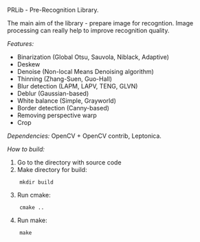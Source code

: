 PRLib - Pre-Recognition Library.

The main aim of the library - prepare image for recogntion. Image processing can really help to improve recognition quality.

*Features:*
* Binarization (Global Otsu, Sauvola, Niblack, Adaptive)
* Deskew
* Denoise (Non-local Means Denoising algorithm)
* Thinning (Zhang-Suen, Guo-Hall)
* Blur detection (LAPM, LAPV, TENG, GLVN)
* Deblur (Gaussian-based)
* White balance (Simple, Grayworld)
* Border detection (Canny-based)
* Removing perspective warp
* Crop

*Dependencies:* OpenCV + OpenCV contrib, Leptonica.

*How to build:*
1) Go to the directory with source code
2) Make directory for build:
```
    mkdir build
```
3) Run cmake:
```
    cmake ..
```    
4) Run make:
```
    make
```    
